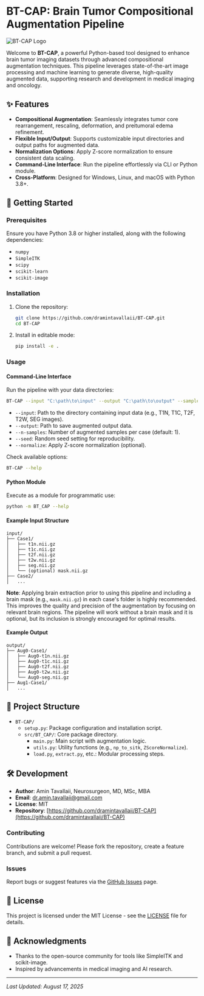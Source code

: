 # BT-CAP: Brain Tumor Compositional Augmentation Pipeline

![BT-CAP Logo](https://via.placeholder.com/150) <!-- Replace with your project logo if available -->

Welcome to **BT-CAP**, a powerful Python-based tool designed to enhance brain tumor imaging datasets through advanced compositional augmentation techniques. This pipeline leverages state-of-the-art image processing and machine learning to generate diverse, high-quality augmented data, supporting research and development in medical imaging and oncology.

## ✨ Features

- **Compositional Augmentation**: Seamlessly integrates tumor core rearrangement, rescaling, deformation, and preitumoral edema refinement.
- **Flexible Input/Output**: Supports customizable input directories and output paths for augmented data.
- **Normalization Options**: Apply Z-score normalization to ensure consistent data scaling.
- **Command-Line Interface**: Run the pipeline effortlessly via CLI or Python module.
- **Cross-Platform**: Designed for Windows, Linux, and macOS with Python 3.8+.

## 🚀 Getting Started

### Prerequisites

Ensure you have Python 3.8 or higher installed, along with the following dependencies:

- `numpy`
- `SimpleITK`
- `scipy`
- `scikit-learn`
- `scikit-image`

### Installation

1. Clone the repository:
   ```bash
   git clone https://github.com/dramintavallaii/BT-CAP.git
   cd BT-CAP
   ```
2. Install in editable mode:
   ```bash
   pip install -e .
   ```

### Usage

#### Command-Line Interface

Run the pipeline with your data directories:

```bash
BT-CAP --input "C:\path\to\input" --output "C:\path\to\output" --samples 2 --seed 42 --normalize
```

- `--input`: Path to the directory containing input data (e.g., T1N, T1C, T2F, T2W, SEG images).
- `--output`: Path to save augmented output data.
- `--n-samples`: Number of augmented samples per case (default: 1).
- `--seed`: Random seed setting for reproducibility.
- `--normalize`: Apply Z-score normalization (optional).

Check available options:

```bash
BT-CAP --help
```

#### Python Module

Execute as a module for programmatic use:

```bash
python -m BT_CAP --help
```

#### Example Input Structure

```
input/
├── Case1/
│   ├── t1n.nii.gz
│   ├── t1c.nii.gz
│   ├── t2f.nii.gz
│   ├── t2w.nii.gz
│   ├── seg.nii.gz
│   └── (optional) mask.nii.gz
├── Case2/
│   ...
```

**Note**: Applying brain extraction prior to using this pipeline and including a brain mask (e.g., `mask.nii.gz`) in each case's folder is highly recommended. This improves the quality and precision of the augmentation by focusing on relevant brain regions. The pipeline will work without a brain mask and it is optional, but its inclusion is strongly encouraged for optimal results.

#### Example Output

```
output/
├── Aug0-Case1/
│   ├── Aug0-t1n.nii.gz
│   ├── Aug0-t1c.nii.gz
│   ├── Aug0-t2f.nii.gz
│   ├── Aug0-t2w.nii.gz
│   └── Aug0-seg.nii.gz
├── Aug1-Case1/
│   ...
```

## 📖 Project Structure

- `BT-CAP/`
  - `setup.py`: Package configuration and installation script.
  - `src/BT_CAP/`: Core package directory.
    - `main.py`: Main script with augmentation logic.
    - `utils.py`: Utility functions (e.g., `np_to_sitk`, `ZScoreNormalize`).
    - `load.py`, `extract.py`, etc.: Modular processing steps.

## 🛠️ Development

- **Author**: Amin Tavallaii, Neurosurgeon, MD, MSc, MBA
- **Email**: dr.amin.tavallaii@gmail.com
- **License**: MIT
- **Repository**: [https://github.com/dramintavallaii/BT-CAP](https://github.com/dramintavallaii/BT-CAP)

### Contributing

Contributions are welcome! Please fork the repository, create a feature branch, and submit a pull request.

### Issues

Report bugs or suggest features via the [GitHub Issues](https://github.com/dramintavallaii/BT-CAP/issues) page.

## 📜 License

This project is licensed under the MIT License - see the [LICENSE](LICENSE) file for details.

## 🎉 Acknowledgments

- Thanks to the open-source community for tools like SimpleITK and scikit-image.
- Inspired by advancements in medical imaging and AI research.

---

*Last Updated: August 17, 2025*